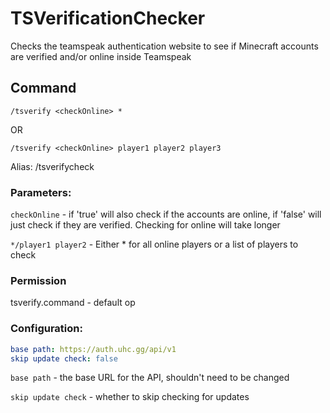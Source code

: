 TSVerificationChecker
=====================

Checks the teamspeak authentication website to see if Minecraft accounts are verified and/or online inside Teamspeak

Command
-------

`/tsverify <checkOnline> *`

OR 

`/tsverify <checkOnline> player1 player2 player3`

Alias: /tsverifycheck

### Parameters:

`checkOnline` - if 'true' will also check if the accounts are online, if 'false' will just check if they are verified. Checking for online will take longer

`*/player1 player2` - Either * for all online players or a list of players to check

### Permission

tsverify.command - default op

### Configuration:

```yaml
base path: https://auth.uhc.gg/api/v1
skip update check: false
```
    
`base path` - the base URL for the API, shouldn't need to be changed

`skip update check` - whether to skip checking for updates

